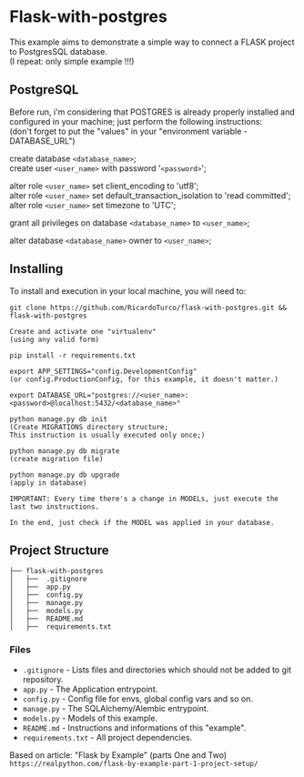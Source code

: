 # Flask-with-postgres
This example aims to demonstrate a simple way to connect a FLASK project to PostgresSQL database.  
(I repeat: only simple example !!!)

## PostgreSQL

Before run, i'm considering that POSTGRES is already properly installed and configured in your machine; just perform the following instructions:  
(don't forget to put the "values" in your "environment variable - DATABASE_URL")

create database ```<database_name>```;  
create user ```<user_name>``` with password '```<password>```';

alter role ```<user_name>``` set client_encoding to 'utf8';  
alter role ```<user_name>``` set default_transaction_isolation to 'read committed';  
alter role ```<user_name>``` set timezone to 'UTC';

grant all privileges on database ```<database_name>``` to ```<user_name>```;

alter database ```<database_name>``` owner to ```<user_name>```;

## Installing

To install and execution in your local machine, you will need to:

```
git clone https://github.com/RicardoTurco/flask-with-postgres.git && flask-with-postgres

Create and activate one "virtualenv"
(using any valid form) 

pip install -r requirements.txt

export APP_SETTINGS="config.DevelopmentConfig"
(or config.ProductionConfig, for this example, it doesn't matter.)

export DATABASE_URL="postgres://<user_name>:<password>@localhost:5432/<database_name>"

python manage.py db init
(Create MIGRATIONS directory structure;
This instruction is usually executed only once;)

python manage.py db migrate
(create migration file)

python manage.py db upgrade
(apply in database)

IMPORTANT: Every time there's a change in MODELs, just execute the last two instructions.

In the end, just check if the MODEL was applied in your database.
```

## Project Structure

```
├── flask-with-postgres
│   ├──  .gitignore
│   ├──  app.py
│   ├──  config.py
│   ├──  manage.py
│   ├──  models.py
│   ├──  README.md
│   ├──  requirements.txt
```

### Files

* `.gitignore` - Lists files and directories which should not be added to git repository.
* `app.py` - The Application entrypoint.
* `config.py` - Config file for envs, global config vars and so on.
* `manage.py` - The SQLAlchemy/Alembic entrypoint.
* `models.py` - Models of this example.
* `README.md` - Instructions and informations of this "example".
* `requirements.txt` - All project dependencies.


Based on article: "Flask by Example" (parts One and Two)  
```https://realpython.com/flask-by-example-part-1-project-setup/```

